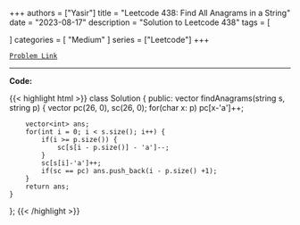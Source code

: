 
+++
authors = ["Yasir"]
title = "Leetcode 438: Find All Anagrams in a String"
date = "2023-08-17"
description = "Solution to Leetcode 438"
tags = [
    
]
categories = [
    "Medium"
]
series = ["Leetcode"]
+++



[`Problem Link`](https://leetcode.com/problems/find-all-anagrams-in-a-string/description/)

---

**Code:**

{{< highlight html >}}
class Solution {
public:
    vector<int> findAnagrams(string s, string p) {
        vector<int> pc(26, 0), sc(26, 0);
        for(char x: p)
            pc[x-'a']++;
        
        vector<int> ans;
        for(int i = 0; i < s.size(); i++) {
            if(i >= p.size()) {
                sc[s[i - p.size()] - 'a']--;
            }
            sc[s[i]-'a']++;
            if(sc == pc) ans.push_back(i - p.size() +1);
        }
        return ans;
    }
};
{{< /highlight >}}

